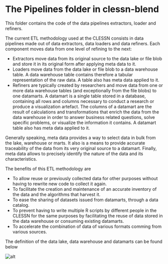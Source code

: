 # The Pipelines folder in clessn-blend

This folder contains the code of the data pipelines extractors, loader and refiners.

The current ETL methodology used at the CLESSN consists in data pipelines made out of data extractors, data loaders and data refiners.  Each component moves data from one level of refining to the next: 
* Extractors move data from its original source to the data lake or file blob and store it in its original form after applying meta data to it.
* Loaders move data from the data lake or file blob to a data warehouse table.  A data warehouse table contains therefore a tabular representation of the raw data.  A table also has meta data applied to it.
* Refiners are typically created by researchers and move data from one or more data warehouse tables (and exceptionally from the file blobs) to one datamarts.  A datamart is a single table stored in a database, containing all rows and columns necessary to conduct a research or produce a visualization artefact.  The columns of a datamart are the result of calculations and transformations that enrich the data from the data warehouse in order to answer business related questions, solve specific problems, or visualize the information it contains.  A datamart table also has meta data applied to it.

Generally speaking, meta data provides a way to select data in bulk from the lake, warehouse or marts.  It also is a means to provide accurate traceability of the data from its very original source to a datamart.  Finally, meta data allows to precisely identify the nature of the data and its characteristics.

The benefits of this ETL methodology are
* To allow reuse or previously collected data for other purposes without having to rewrite new code to collect it again.
* To facilitate the creation and maintenance of an accurate inventory of the data and the algorithms that harvest it.
* To ease the sharing of datasets issued from datamarts, through a data catalog.
* To prevent having to write multiple R scripts by different people in the CLESSN for the same purposes by facilitating the reuse of data stored in the data warehouse or consuming existing datamarts.
* To accelerate the combination of data of various formats comming from various sources.

The definition of the data lake, data warehouse and datamarts can be found below

![alt](https://github.com/clessn/diagrams/blob/master/infra/definitiond_lake_warehouse_datamart.drawio.png)
